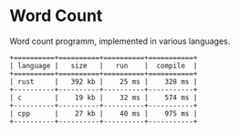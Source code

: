 # Word Count

Word count programm, implemented in various languages.

```terminal
+==========+==========+==========+===========+
| language |   size   |   run    |  compile  |
+==========+==========+==========+===========+
| rust     |   392 kb |    25 ms |    328 ms |
+----------+----------+----------+-----------+
| c        |    19 kb |    32 ms |    574 ms |
+----------+----------+----------+-----------+
| cpp      |    27 kb |    40 ms |    975 ms |
+----------+----------+----------+-----------+
```
